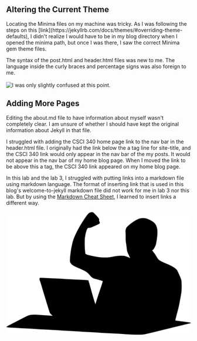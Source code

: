 <h2>Altering the Current Theme</h2>
Locating the Minima files on my machine was tricky. As I was following the steps on this [link](https://jekyllrb.com/docs/themes/#overriding-theme-defaults), I didn't realize I would have to be in my blog directory when I opened the minima path, but once I was there, I saw the correct Minima gem theme files.

The syntax of the post.html and header.html files was new to me. The language inside the curly braces and percentage signs was also foreign to me.
<br><br>
![I was only slightly confused at this point.](/blog/perplexed.png)

<h2>Adding More Pages</h2>
Editing the about.md file to have information about myself wasn't completely clear. I am unsure of whether I should have kept the original information about Jekyll in that file.

I struggled with adding the CSCI 340 home page link to the nav bar in the header.html file. I originally had the link below the a tag line for site-title, and the CSCI 340 link would only appear in the nav bar of the my posts. It would not appear in the nav bar of my home blog page. When I moved the link to be above this a tag, the CSCI 340 link appeared on my home blog page.

In this lab and the lab 3, I struggled with putting links into a markdown file using markdown language. The format of inserting link that is used in this blog's welcome-to-jekyll markdown file did not work for me in lab 3 nor this lab. But by using the [Markdown Cheat Sheet](https://www.markdownguide.org/cheat-sheet/), I learned to insert links a different way.
<br><br>
![image 2 here](success.png)
